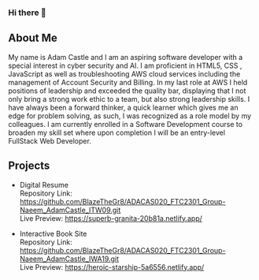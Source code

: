 ### Hi there 👋

## About Me
My name is Adam Castle and I am an aspiring software developer with a special interest in cyber
security and AI. I am proficient in HTML5, CSS , JavaScript as well as
troubleshooting AWS cloud services including the management of
Account Security and Billing. In my last role at AWS I held positions of
leadership and exceeded the quality bar, displaying that I not only bring a
strong work ethic to a team, but also strong leadership skills. I have
always been a forward thinker, a quick learner which gives me an edge for
problem solving, as such, I was recognized as a role model by my
colleagues. l am currently enrolled in a Software Development course to
broaden my skill set where upon completion I will be an entry-level
FullStack Web Developer.

## Projects
- Digital Resume <br/>
Repository Link: https://github.com/BlazeTheGr8/ADACAS020_FTC2301_Group-Naeem_AdamCastle_ITW09.git <br/>
Live Preview: https://superb-granita-20b81a.netlify.app/

- Interactive Book Site <br/>
Repository Link: https://github.com/BlazeTheGr8/ADACAS020_FTC2301_Group-Naeem_AdamCastle_IWA19.git <br/>
Live Preview: https://heroic-starship-5a6556.netlify.app/
<!--
**BlazeTheGr8/BlazeTheGr8** is a ✨ _special_ ✨ repository because its `README.md` (this file) appears on your GitHub profile.

Here are some ideas to get you started:

- 🔭 I’m currently working on improving my web development skills
- 🌱 I’m currently learning React, WordPress and SEO
- 👯 I’m looking to collaborate on ...
- 🤔 I’m looking for help with ...
- 💬 Ask me about ...
- 📫 How to reach me: ...
- 😄 Pronouns: ...
- ⚡ Fun fact: ...
-->
